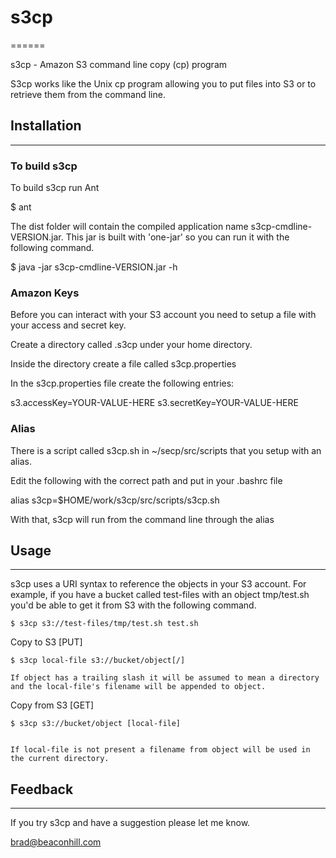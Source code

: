 # s3cp
======

s3cp - Amazon S3 command line copy (cp) program

S3cp works like the Unix cp program allowing you to put files into S3 or to retrieve them from the command line.

## Installation
---------------

### To build s3cp

To build s3cp run Ant

   $ ant

The dist folder will contain the compiled application name s3cp-cmdline-VERSION.jar. This jar is built with 'one-jar' so you can run it with the following command.

   $ java -jar s3cp-cmdline-VERSION.jar -h

### Amazon Keys

Before you can interact with your S3 account you need to setup a file with your access and secret key.

Create a directory called .s3cp under your home directory.

Inside the directory create a file called s3cp.properties

In the s3cp.properties file create the following entries:

s3.accessKey=YOUR-VALUE-HERE
s3.secretKey=YOUR-VALUE-HERE

### Alias

There is a script called s3cp.sh in ~/secp/src/scripts that you setup with an alias.

Edit the following with the correct path and put in your .bashrc file

alias s3cp=$HOME/work/s3cp/src/scripts/s3cp.sh

With that, s3cp will run from the command line through the alias


## Usage
--------

s3cp uses a URI syntax to reference the objects in your S3 account. For example, if you have a bucket called test-files with an object tmp/test.sh you'd be able to get it from S3 with the following command.

    $ s3cp s3://test-files/tmp/test.sh test.sh


Copy to S3 [PUT]

    $ s3cp local-file s3://bucket/object[/]

    If object has a trailing slash it will be assumed to mean a directory
    and the local-file's filename will be appended to object.

Copy from S3 [GET]

    $ s3cp s3://bucket/object [local-file]


    If local-file is not present a filename from object will be used in
    the current directory.


## Feedback
-----------

If you try s3cp and have a suggestion please let me know.

brad@beaconhill.com
